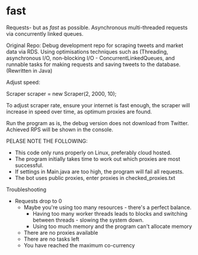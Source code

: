 # fast
Requests- but as *fast* as possible. Asynchronous multi-threaded requests via concurrently linked queues. 


Original Repo: Debug development repo for scraping tweets and market data via RDS. Using optimisations techniques such as (Threading, asynchronous I/O, non-blocking I/O - ConcurrentLinkedQueues, and runnable tasks for making requests and saving tweets to the database. (Rewritten in Java)

Adjust speed:

Scraper scraper = new Scraper(2, 2000, 10);

To adjust scraper rate, ensure your internet is fast enough, the scraper will increase in speed over time, as optimum proxies are found.

Run the program as is, the debug version does not download from Twitter. Achieved RPS will be shown in the console.

PELASE NOTE THE FOLLOWING:
- This code only runs properly on Linux, preferably cloud hosted.
- The program initially takes time to work out which proxies are most successful.
- If settings in Main.java are too high, the program will fail all requests.
- The bot uses public proxies, enter proxies in checked_proxies.txt

Troubleshooting
- Requests drop to 0
    - Maybe you're using too many resources - there's a perfect balance.
        - Having too many worker threads leads to blocks and switching between threads - slowing the system down.
        - Using too much memory and the program can't allocate memory
    - There are no proxies available
    - There are no tasks left
    - You have reached the maximum co-currency
